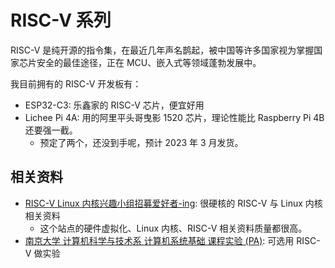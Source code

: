 # RISC-V 系列

RISC-V 是纯开源的指令集，在最近几年声名鹊起，被中国等许多国家视为掌握国家芯片安全的最佳途径，正在 MCU、嵌入式等领域蓬勃发展中。

我目前拥有的 RISC-V 开发板有：

- ESP32-C3: 乐鑫家的 RISC-V 芯片，便宜好用
- Lichee Pi 4A: 用的阿里平头哥曳影 1520 芯片，理论性能比 Raspberry Pi 4B 还要强一截。
  - 预定了两个，还没到手呢，预计 2023 年 3 月发货。


## 相关资料

- [RISC-V Linux 内核兴趣小组招募爱好者-ing](https://tinylab.org/riscv-linux-analyse/): 很硬核的 RISC-V 与 Linux 内核相关资料
  - 这个站点的硬件虚拟化、Linux 内核、RISC-V 相关资料质量都很高。
- [南京大学 计算机科学与技术系 计算机系统基础 课程实验 (PA)](https://nju-projectn.github.io/ics-pa-gitbook/): 可选用 RISC-V 做实验


